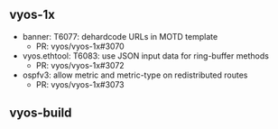 ## vyos-1x
- banner: T6077: dehardcode URLs in MOTD template
   - PR: vyos/vyos-1x#3070
- vyos.ethtool: T6083: use JSON input data for ring-buffer methods
   - PR: vyos/vyos-1x#3072
- ospfv3: allow metric and metric-type on redistributed routes
   - PR: vyos/vyos-1x#3073


## vyos-build

